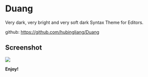 # Duang

Very dark, very bright and very soft dark Syntax Theme for Editors.

github: https://github.com/hubingliang/Duang

## Screenshot

![](https://user-gold-cdn.xitu.io/2019/4/18/16a3062d5015d575?w=1920&h=1057&f=png&s=327708)

**Enjoy!**
